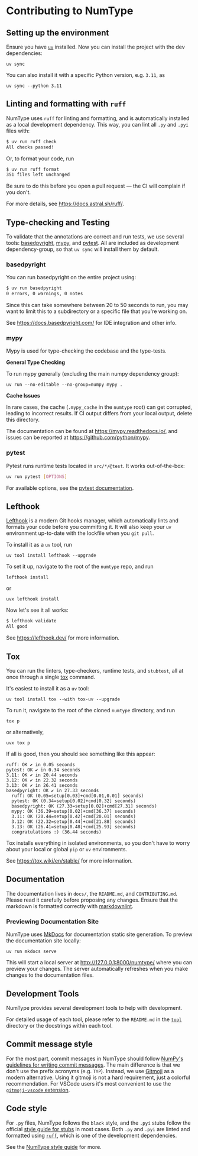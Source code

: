 # Contributing to NumType

## Setting up the environment

Ensure you have [`uv`](https://docs.astral.sh/uv/getting-started/installation/)
installed. Now you can install the project with the dev dependencies:

```shell
uv sync
```

You can also install it with a specific Python version, e.g. `3.11`, as

```shell
uv sync --python 3.11
```

## Linting and formatting with `ruff`

NumType uses `ruff` for linting and formatting, and is automatically installed
as a local development dependency. This way, you can lint all `.py` and `.pyi`
files with:

```bash
$ uv run ruff check
All checks passed!
```

Or, to format your code, run

```bash
$ uv run ruff format
351 files left unchanged
```

Be sure to do this before you open a pull request — the CI will complain
if you don't.

For more details, see <https://docs.astral.sh/ruff/>.

## Type-checking and Testing

To validate that the annotations are correct and run tests, we use several tools:
[basedpyright], [mypy], and [pytest]. All are included as development
dependency-group, so that `uv sync` will install them by default.

### basedpyright

You can run basedpyright on the entire project using:

```bash
$ uv run basedpyright
0 errors, 0 warnings, 0 notes
```

Since this can take somewhere between 20 to 50 seconds to run, you may want to
limit this to a subdirectory or a specific file that you're working on.

See <https://docs.basedpyright.com/> for IDE integration and other info.

### mypy

Mypy is used for type-checking the codebase and the type-tests.

**General Type Checking**

To run mypy generally (excluding the main numpy dependency group):

```shell
uv run --no-editable --no-group=numpy mypy .
```

**Cache Issues**

In rare cases, the cache (`.mypy_cache` in the `numtype` root) can get corrupted,
leading to incorrect results. If CI output differs from your local output, delete
this directory.

The documentation can be found at <https://mypy.readthedocs.io/>, and issues can
be reported at <https://github.com/python/mypy>.

### pytest

Pytest runs runtime tests located in `src/*/@test`. It works out-of-the-box:

```bash
uv run pytest [OPTIONS]
```

For available options, see the [pytest documentation](https://docs.pytest.org/en/stable/how-to/usage.html#args-from-file).

## Lefthook

[Lefthook] is a modern Git hooks manager, which automatically lints and formats
your code before you committing it. It will also keep your `uv` environment
up-to-date with the lockfile when you `git pull`.

To install it as a `uv` tool, run

```shell
uv tool install lefthook --upgrade
```

To set it up, navigate to the root of the `numtype` repo, and run

```shell
lefthook install
```

or

```shell
uvx lefthook install
```

Now let's see it all works:

```bash
$ lefthook validate
All good
```

See <https://lefthook.dev/> for more information.

## Tox

You can run the linters, type-checkers, runtime tests, and `stubtest`, all at
once through a single [tox] command.

It's easiest to install it as a `uv` tool:

```shell
uv tool install tox --with tox-uv --upgrade
```

To run it, navigate to the root of the cloned `numtype` directory, and run

```shell
tox p
```

or alternatively,

```shell
uvx tox p
```

If all is good, then you should see something like this appear:

```plaintext
ruff: OK ✔ in 0.05 seconds
pytest: OK ✔ in 0.34 seconds
3.11: OK ✔ in 20.44 seconds
3.12: OK ✔ in 22.32 seconds
3.13: OK ✔ in 26.41 seconds
basedpyright: OK ✔ in 27.33 seconds
  ruff: OK (0.05=setup[0.03]+cmd[0.01,0.01] seconds)
  pytest: OK (0.34=setup[0.02]+cmd[0.32] seconds)
  basedpyright: OK (27.33=setup[0.02]+cmd[27.31] seconds)
  mypy: OK (36.39=setup[0.02]+cmd[36.37] seconds)
  3.11: OK (20.44=setup[0.42]+cmd[20.01] seconds)
  3.12: OK (22.32=setup[0.44]+cmd[21.88] seconds)
  3.13: OK (26.41=setup[0.48]+cmd[25.93] seconds)
  congratulations :) (36.44 seconds)
```

Tox installs everything in isolated environments, so you don't have to worry
about your local or global `pip` or `uv` environments.

See <https://tox.wiki/en/stable/> for more information.

## Documentation

The documentation lives in `docs/`, the `README.md`, and `CONTRIBUTING.md`.
Please read it carefully before proposing any changes.
Ensure that the markdown is formatted correctly with [markdownlint].

### Previewing Documentation Site

NumType uses [MkDocs] for documentation static site generation. To preview the documentation site locally:

```shell
uv run mkdocs serve
```

This will start a local server at <http://127.0.0.1:8000/numtype/> where you can preview your changes.
The server automatically refreshes when you make changes to the documentation files.

## Development Tools

NumType provides several development tools to help with development.

For detailed usage of each tool, please refer to the `README.md`
in the [`tool`][tool-docs] directory or the docstrings within each tool.

## Commit message style

For the most part, commit messages in NumType should follow
[NumPy's guidelines for writing commit messages][numpy-commit-style].
The main difference is that we don't use the prefix acronyms (e.g. `TYP`).
Instead, we use [Gitmoji] as a modern alternative.
Using it gitmoji is not a hard requirement, just a colorful recommendation.
For VSCode users it's most convenient to use the
[`gitmoji-vscode` extension](https://github.com/seatonjiang/gitmoji-vscode).

## Code style

For `.py` files, NumType follows the `black` style, and the `.pyi` stubs follow
the official [style guide for stubs][stub-style] in most cases.
Both `.py` and `.pyi` are linted and formatted using [`ruff`][ruff], which is
one of the development dependencies.

See the [NumType style guide](style.md) for more.

[basedpyright]: https://github.com/detachhead/basedpyright
[gitmoji]: https://gitmoji.dev/
[lefthook]: https://lefthook.dev/
[markdownlint]: https://github.com/DavidAnson/markdownlint/tree/main
[mkdocs]: https://www.mkdocs.org/
[mypy]: https://github.com/python/mypy
[numpy-commit-style]: https://numpy.org/devdocs/dev/development_workflow.html#writing-the-commit-message
[pytest]: https://docs.pytest.org/en/latest/
[ruff]: https://docs.astral.sh/ruff/
[stub-style]: https://typing.python.org/en/latest/guides/writing_stubs.html#style-guide
[tool-docs]: https://github.com/numpy/numtype/tree/main/tool
[tox]: https://github.com/tox-dev/tox

